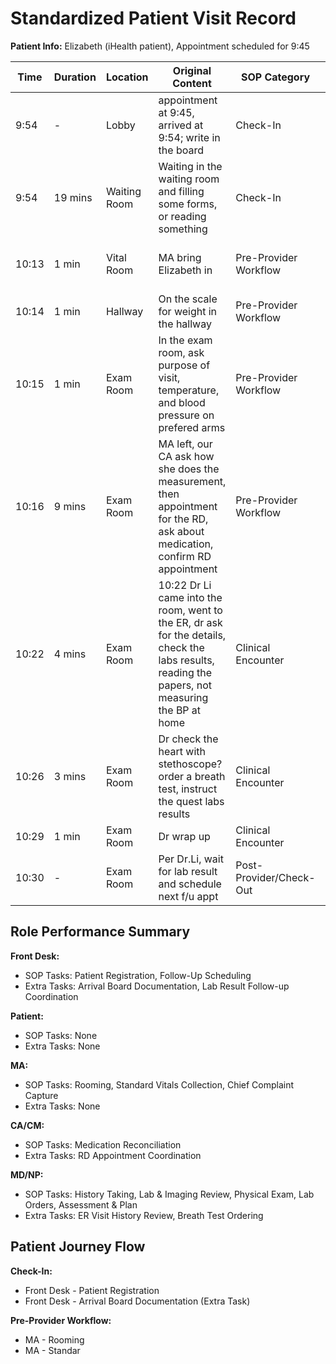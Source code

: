 # Standardized Patient Visit Record

**Patient Info:** Elizabeth (iHealth patient), Appointment scheduled for 9:45

| Time | Duration | Location | Original Content | SOP Category | SOP Task | Completed Checklist | Primary Role | Extra Task |
|------|----------|----------|------------------|--------------|----------|-------------------|--------------|------------|
| 9:54 | - | Lobby | appointment at 9:45, arrived at 9:54; write in the board | Check-In | Patient Registration | ☐ Arrival time recorded | Front Desk | Arrival Board Documentation |
| 9:54 | 19 mins | Waiting Room | Waiting in the waiting room and filling some forms, or reading something | Check-In | - | - | Patient | - |
| 10:13 | 1 min | Vital Room | MA bring Elizabeth in | Pre-Provider Workflow | Rooming | ☐ Patient called from lobby<br>☐ Escorted to correct room | MA | - |
| 10:14 | 1 min | Hallway | On the scale for weight in the hallway | Pre-Provider Workflow | Standard Vitals Collection | ☐ Equipment sanitized<br>☐ Vitals collected | MA | - |
| 10:15 | 1 min | Exam Room | In the exam room, ask purpose of visit, temperature, and blood pressure on prefered arms | Pre-Provider Workflow | Chief Complaint Capture<br>Standard Vitals Collection | ☐ Open-ended question asked<br>☐ Vitals collected<br>☐ Documented in EHR | MA | - |
| 10:16 | 9 mins | Exam Room | MA left, our CA ask how she does the measurement, then appointment for the RD, ask about medication, confirm RD appointment | Pre-Provider Workflow | Medication Reconciliation | ☐ Med list reviewed<br>☐ Name/dose/frequency confirmed | CA/CM | RD Appointment Coordination |
| 10:22 | 4 mins | Exam Room | 10:22 Dr Li came into the room, went to the ER, dr ask for the details, check the labs results, reading the papers, not measuring the BP at home | Clinical Encounter | History Taking<br>Lab & Imaging Review | ☐ Chief complaint reviewed<br>☐ Results reviewed in EHR<br>☐ Compared to prior labs/imaging | MD/NP | ER Visit History Review |
| 10:26 | 3 mins | Exam Room | Dr check the heart with stethoscope? order a breath test, instruct the quest labs results | Clinical Encounter | Physical Exam<br>Lab Orders | ☐ Systems examined per complaint<br>☐ Orders entered in EHR<br>☐ Instructions explained | MD/NP | Breath Test Ordering |
| 10:29 | 1 min | Exam Room | Dr wrap up | Clinical Encounter | Assessment & Plan | ☐ Plan established | MD/NP | - |
| 10:30 | - | Exam Room | Per Dr.Li, wait for lab result and schedule next f/u appt | Post-Provider/Check-Out | Follow-Up Scheduling | ☐ Provider instructions reviewed<br>☐ Appointment scheduled in system | Front Desk | Lab Result Follow-up Coordination |

## Role Performance Summary

**Front Desk:**
- SOP Tasks: Patient Registration, Follow-Up Scheduling
- Extra Tasks: Arrival Board Documentation, Lab Result Follow-up Coordination

**Patient:**
- SOP Tasks: None
- Extra Tasks: None

**MA:**
- SOP Tasks: Rooming, Standard Vitals Collection, Chief Complaint Capture
- Extra Tasks: None

**CA/CM:**
- SOP Tasks: Medication Reconciliation
- Extra Tasks: RD Appointment Coordination

**MD/NP:**
- SOP Tasks: History Taking, Lab & Imaging Review, Physical Exam, Lab Orders, Assessment & Plan
- Extra Tasks: ER Visit History Review, Breath Test Ordering

## Patient Journey Flow

**Check-In:**
- Front Desk - Patient Registration
- Front Desk - Arrival Board Documentation (Extra Task)

**Pre-Provider Workflow:**
- MA - Rooming
- MA - Standar